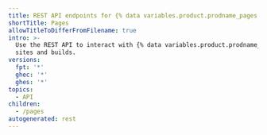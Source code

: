 ```yaml
---
title: REST API endpoints for {% data variables.product.prodname_pages %}
shortTitle: Pages
allowTitleToDifferFromFilename: true
intro: >-
  Use the REST API to interact with {% data variables.product.prodname_pages %}
  sites and builds.
versions:
  fpt: '*'
  ghec: '*'
  ghes: '*'
topics:
  - API
children:
  - /pages
autogenerated: rest
---
```




<!-- Content after this section is automatically generated -->
